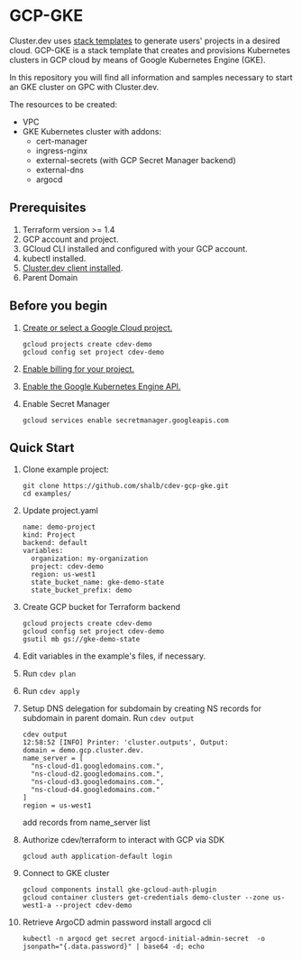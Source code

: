 # GCP-GKE

Cluster.dev uses [stack templates](https://docs.cluster.dev/stack-templates-overview/) to generate users' projects in a desired cloud. GCP-GKE is a stack template that creates and provisions Kubernetes clusters in GCP cloud by means of Google Kubernetes Engine (GKE).

In this repository you will find all information and samples necessary to start an GKE cluster on GPC with Cluster.dev. 

The resources to be created:

* VPC
* GKE Kubernetes cluster with addons:
  * cert-manager
  * ingress-nginx
  * external-secrets (with GCP Secret Manager backend)
  * external-dns
  * argocd

## Prerequisites

1. Terraform version >= 1.4
2. GCP account and project.
3. GCloud CLI installed and configured with your GCP account.
4. kubectl installed.
5. [Cluster.dev client installed](https://docs.cluster.dev/get-started-install/).
6. Parent Domain

## Before you begin

1.  [Create or select a Google Cloud project.](https://console.cloud.google.com/project)
    ```
    gcloud projects create cdev-demo
    gcloud config set project cdev-demo
    ```

2.  [Enable billing for your project.](https://support.google.com/cloud/answer/6293499#enable-billing)

3.  [Enable the Google Kubernetes Engine API.](https://console.cloud.google.com/flows/enableapi?apiid=container,cloudresourcemanager.googleapis.com)

4. Enable Secret Manager
   ```
   gcloud services enable secretmanager.googleapis.com
   ```


## Quick Start
1. Clone example project:
    ```
    git clone https://github.com/shalb/cdev-gcp-gke.git
    cd examples/
    ```
2. Update project.yaml
    ```
    name: demo-project
    kind: Project
    backend: default
    variables:
      organization: my-organization
      project: cdev-demo
      region: us-west1
      state_bucket_name: gke-demo-state
      state_bucket_prefix: demo
    ```
3. Create GCP bucket for Terraform backend
    ```
    gcloud projects create cdev-demo
    gcloud config set project cdev-demo
    gsutil mb gs://gke-demo-state
    ```
4. Edit variables in the example's files, if necessary.
5. Run `cdev plan`
6. Run `cdev apply`
7. Setup DNS delegation for subdomain by creating
   NS records for subdomain in parent domain.
   Run `cdev output`
   ```
   cdev output
   12:58:52 [INFO] Printer: 'cluster.outputs', Output:
   domain = demo.gcp.cluster.dev.
   name_server = [
     "ns-cloud-d1.googledomains.com.",
     "ns-cloud-d2.googledomains.com.",
     "ns-cloud-d3.googledomains.com.",
     "ns-cloud-d4.googledomains.com."
   ]
   region = us-west1
   ```
   add records from name_server list

8. Authorize cdev/terraform to interact with GCP via SDK
    ```
    gcloud auth application-default login
    ```
9. Connect to GKE cluster
    ```
    gcloud components install gke-gcloud-auth-plugin
    gcloud container clusters get-credentials demo-cluster --zone us-west1-a --project cdev-demo
    ```
10. Retrieve ArgoCD admin password
   install argocd cli 
    ```
    kubectl -n argocd get secret argocd-initial-admin-secret  -o jsonpath="{.data.password}" | base64 -d; echo
   ```
